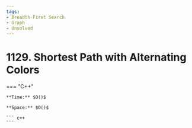 ```yaml
---
tags:
- Breadth-First Search
- Graph
- Unsolved
---
```



# 1129. Shortest Path with Alternating Colors

=== "C++"

    **Time:** $O()$

    **Space:** $O()$

    ``` c++
    ```